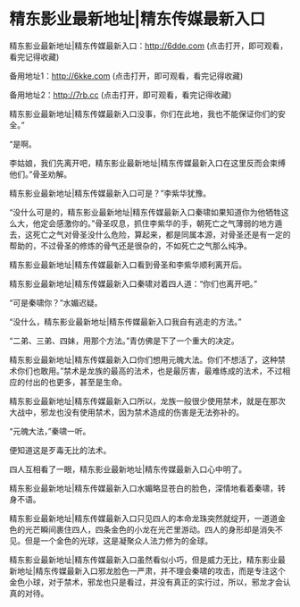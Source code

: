 # 精东影业最新地址|精东传媒最新入口

精东影业最新地址|精东传媒最新入口：http://6dde.com (点击打开，即可观看，看完记得收藏)

备用地址1：http://6kke.com (点击打开，即可观看，看完记得收藏)

备用地址2：http://7rb.cc (点击打开，即可观看，看完记得收藏)



精东影业最新地址|精东传媒最新入口没事，你们在此地，我也不能保证你们的安全。”

“是啊。

李姑娘，我们先离开吧，精东影业最新地址|精东传媒最新入口在这里反而会束缚他们。”骨圣劝解。

精东影业最新地址|精东传媒最新入口可是？”李紫华犹豫。

“没什么可是的，精东影业最新地址|精东传媒最新入口秦啸如果知道你为他牺牲这么大，他定会感激你的。”骨圣叹息，抓住李紫华的手，朝死亡之气薄弱的地方遁去，这死亡之气对骨圣没什么危险，算起来，都是同属本源，对骨圣还是有一定的帮助的，不过骨圣的修炼的骨气还是很杂的，不如死亡之气那么纯净。

精东影业最新地址|精东传媒最新入口看到骨圣和李紫华顺利离开后。

精东影业最新地址|精东传媒最新入口秦啸对着四人道：“你们也离开吧。”

“可是秦啸你？”水媚迟疑。

“没什么，精东影业最新地址|精东传媒最新入口我自有逃走的方法。”

“二弟、三弟、四妹，用那个方法。”青仿佛是下了一个重大的决定。

精东影业最新地址|精东传媒最新入口你们想用元魄大法。你们不想活了，这种禁术你们也敢用。”禁术是龙族的最高的法术，也是最厉害，最难练成的法术，不过相应的付出的也更多，甚至是生命。

精东影业最新地址|精东传媒最新入口所以，龙族一般很少使用禁术，就是在那次大战中，邪龙也没有使用禁术，因为禁术造成的伤害是无法弥补的。

“元魄大法，”秦啸一听。

便知道这是歹毒无比的法术。

四人互相看了一眼，精东影业最新地址|精东传媒最新入口心中明了。

精东影业最新地址|精东传媒最新入口水媚略显苍白的脸色，深情地看着秦啸，转身不语。

精东影业最新地址|精东传媒最新入口只见四人的本命龙珠突然就绽开，一道道金色的光芒瞬间裹住四人，四条金色的小龙在光芒里游动。四人的身形却是消失不见。但是一个金色的光球，这是凝聚众人法力修为的金球。

精东影业最新地址|精东传媒最新入口虽然看似小巧，但是威力无比，精东影业最新地址|精东传媒最新入口邪龙脸色一严肃，并不理会秦啸的攻击，而是专注这个金色小球，对于禁术，邪龙也只是看过，并没有真正的实行过，所以，邪龙才会认真的对待。
